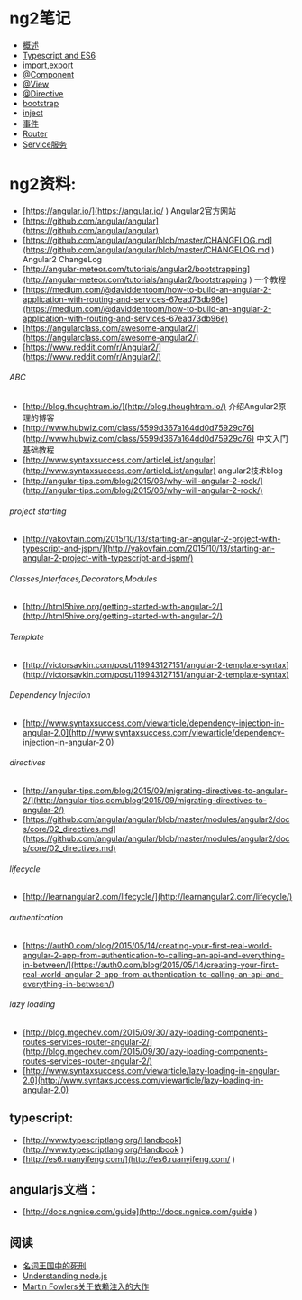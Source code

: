 # ng2笔记

- [概述](/notes/0%20%E6%A6%82%E8%BF%B0.md)
- [Typescript and ES6](/notes/1%20typescript%26es6.md)
- [import,export](/notes/2%20import%26export.md)
- [@Component](/notes/3%20component.md)
- [@View](/notes/4%20view.md)
- [@Directive](/notes/5%20directive.md)
- [bootstrap](/notes/6%20bootstrap.md)
- [inject](/notes/7%20inject.md)
- [事件](/notes/8%20event.md)
- [Router](/notes/9%20router.md)
- [Service服务](/notes/10%20service.md)

# ng2资料:

* [https://angular.io/](https://angular.io/ ) Angular2官方网站
* [https://github.com/angular/angular](https://github.com/angular/angular) 
* [https://github.com/angular/angular/blob/master/CHANGELOG.md](https://github.com/angular/angular/blob/master/CHANGELOG.md ) Angular2 ChangeLog
* [http://angular-meteor.com/tutorials/angular2/bootstrapping](http://angular-meteor.com/tutorials/angular2/bootstrapping ) 一个教程
* [https://medium.com/@daviddentoom/how-to-build-an-angular-2-application-with-routing-and-services-67ead73db96e](https://medium.com/@daviddentoom/how-to-build-an-angular-2-application-with-routing-and-services-67ead73db96e)
* [https://angularclass.com/awesome-angular2/](https://angularclass.com/awesome-angular2/)
* [https://www.reddit.com/r/Angular2/](https://www.reddit.com/r/Angular2/)

###### ABC

* [http://blog.thoughtram.io/](http://blog.thoughtram.io/) 介绍Angular2原理的博客
* [http://www.hubwiz.com/class/5599d367a164dd0d75929c76](http://www.hubwiz.com/class/5599d367a164dd0d75929c76) 中文入门基础教程
* [http://www.syntaxsuccess.com/articleList/angular](http://www.syntaxsuccess.com/articleList/angular) angular2技术blog
* [http://angular-tips.com/blog/2015/06/why-will-angular-2-rock/](http://angular-tips.com/blog/2015/06/why-will-angular-2-rock/)

###### project starting

* [http://yakovfain.com/2015/10/13/starting-an-angular-2-project-with-typescript-and-jspm/](http://yakovfain.com/2015/10/13/starting-an-angular-2-project-with-typescript-and-jspm/)

###### Classes,Interfaces,Decorators,Modules

* [http://html5hive.org/getting-started-with-angular-2/](http://html5hive.org/getting-started-with-angular-2/)

###### Template

* [http://victorsavkin.com/post/119943127151/angular-2-template-syntax](http://victorsavkin.com/post/119943127151/angular-2-template-syntax)

###### Dependency Injection

* [http://www.syntaxsuccess.com/viewarticle/dependency-injection-in-angular-2.0](http://www.syntaxsuccess.com/viewarticle/dependency-injection-in-angular-2.0)

###### directives

* [http://angular-tips.com/blog/2015/09/migrating-directives-to-angular-2/](http://angular-tips.com/blog/2015/09/migrating-directives-to-angular-2/)
* [https://github.com/angular/angular/blob/master/modules/angular2/docs/core/02_directives.md](https://github.com/angular/angular/blob/master/modules/angular2/docs/core/02_directives.md)

###### lifecycle

* [http://learnangular2.com/lifecycle/](http://learnangular2.com/lifecycle/)

###### authentication 

* [https://auth0.com/blog/2015/05/14/creating-your-first-real-world-angular-2-app-from-authentication-to-calling-an-api-and-everything-in-between/](https://auth0.com/blog/2015/05/14/creating-your-first-real-world-angular-2-app-from-authentication-to-calling-an-api-and-everything-in-between/)

###### lazy loading

* [http://blog.mgechev.com/2015/09/30/lazy-loading-components-routes-services-router-angular-2/](http://blog.mgechev.com/2015/09/30/lazy-loading-components-routes-services-router-angular-2/)
* [http://www.syntaxsuccess.com/viewarticle/lazy-loading-in-angular-2.0](http://www.syntaxsuccess.com/viewarticle/lazy-loading-in-angular-2.0)

## typescript:

* [http://www.typescriptlang.org/Handbook](http://www.typescriptlang.org/Handbook )
* [http://es6.ruanyifeng.com/](http://es6.ruanyifeng.com/ )

## angularjs文档：

* [http://docs.ngnice.com/guide](http://docs.ngnice.com/guide )

## 阅读

* [名词王国中的死刑](http://steve-yegge.blogspot.com/2006/03/execution-in-kingdom-of-nouns.html )
* [Understanding node.js](http://debuggable.com/posts/understanding-node-js:4bd98440-45e4-4a9a-8ef7-0f7ecbdd56cb )
* [Martin Fowlers关于依赖注入的大作](http://martinfowler.com/articles/injection.html )


